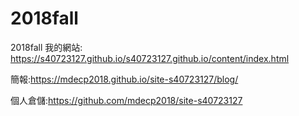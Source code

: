 # 2018fall
2018fall
我的網站: https://s40723127.github.io/s40723127.github.io/content/index.html

簡報:https://mdecp2018.github.io/site-s40723127/blog/

個人倉儲:https://github.com/mdecp2018/site-s40723127
